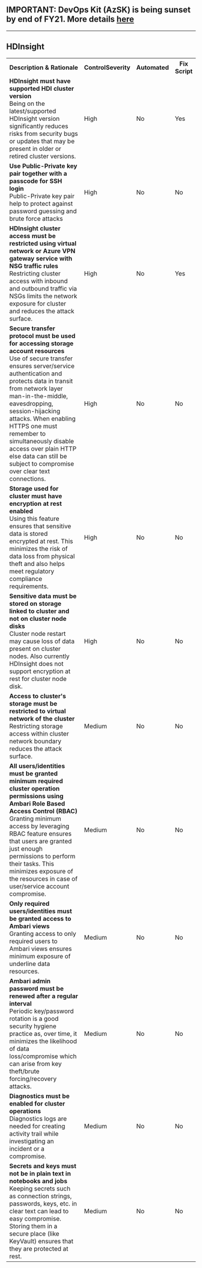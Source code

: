 ## IMPORTANT: DevOps Kit (AzSK) is being sunset by end of FY21. More details [here](/ReleaseNotes/AzSKSunsetNotice.md)
----------------------------------------------

<html>
<head>

</head><body>
<H2>HDInsight</H2><table><tr><th>Description & Rationale</th><th>ControlSeverity</th><th>Automated</th><th>Fix Script</th></tr>

<tr><td><b>HDInsight must have supported HDI cluster version</b>
<br/>Being on the latest/supported HDInsight version significantly reduces risks from security bugs or updates that may be present in older or retired cluster versions.  </td>
<td>High</td><td>No</td><td>Yes</td></tr>

<tr><td><b>Use Public-Private key pair together with a passcode for SSH login</b>
<br/>Public-Private key pair help to protect against password guessing and brute force attacks</td>
<td>High</td><td>No</td><td>No</td></tr>

<tr><td><b>HDInsight cluster access must be restricted using virtual network or Azure VPN gateway service with NSG traffic rules</b>
<br/>Restricting cluster access with inbound and outbound traffic via NSGs limits the network exposure for cluster and reduces the attack surface.</td>
<td>High</td><td>No</td><td>Yes</td></tr>

<tr><td><b>Secure transfer protocol must be used for accessing storage account resources</b>
<br/>Use of secure transfer ensures server/service authentication and protects data in transit from network layer man-in-the-middle, eavesdropping, session-hijacking attacks. When enabling HTTPS one must remember to simultaneously disable access over plain HTTP else data can still be subject to compromise over clear text connections.</td>
<td>High</td><td>No</td><td>No</td></tr>

<tr><td><b>Storage used for cluster must have encryption at rest enabled</b>
<br/>Using this feature ensures that sensitive data is stored encrypted at rest. This minimizes the risk of data loss from physical theft and also helps meet regulatory compliance requirements.</td>
<td>High</td><td>No</td><td>No</td></tr>

<tr><td><b>Sensitive data must be stored on storage linked to cluster and not on cluster node disks</b>
<br/>Cluster node restart may cause loss of data present on cluster nodes. Also currently HDInsight does not support encryption at rest for cluster node disk.</td>
<td>High</td><td>No</td><td>No</td></tr>

<tr><td><b>Access to cluster's storage must be restricted to virtual network of the cluster</b>
<br/>Restricting storage access within cluster network boundary reduces the attack surface.</td>
<td>Medium</td><td>No</td><td>No</td></tr>

<tr><td><b>All users/identities must be granted minimum required cluster operation permissions using Ambari Role Based Access Control (RBAC)</b>
<br/>Granting minimum access by leveraging RBAC feature ensures that users are granted just enough permissions to perform their tasks. This minimizes exposure of the resources in case of user/service account compromise.</td>
<td>Medium</td><td>No</td><td>No</td></tr>

<tr><td><b>Only required users/identities must be granted access to Ambari views</b>
<br/>Granting access to only required users to Ambari views ensures minimum exposure of underline data resources.</td>
<td>Medium</td><td>No</td><td>No</td></tr>

<tr><td><b>Ambari admin password must be renewed after a regular interval</b>
<br/>Periodic key/password rotation is a good security hygiene practice as, over time, it minimizes the likelihood of data loss/compromise which can arise from key theft/brute forcing/recovery attacks.</td>
<td>Medium</td><td>No</td><td>No</td></tr>

<tr><td><b>Diagnostics must be enabled for cluster operations</b>
<br/>Diagnostics logs are needed for creating activity trail while investigating an incident or a compromise.</td>
<td>Medium</td><td>No</td><td>No</td></tr>

<tr><td><b>Secrets and keys must not be in plain text in notebooks and jobs</b>
<br/>Keeping secrets such as connection strings, passwords, keys, etc. in clear text can lead to easy compromise. Storing them in a secure place (like KeyVault) ensures that they are protected at rest.</td>
<td>Medium</td><td>No</td><td>No</td></tr>

<table>
</table>
</body></html>
